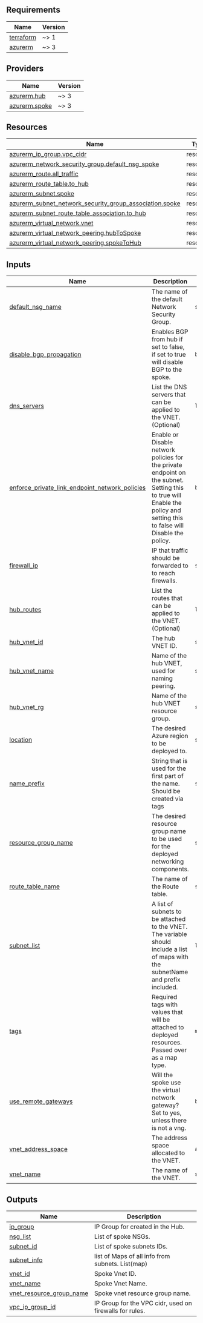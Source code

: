 ## Requirements

| Name | Version |
|------|---------|
| <a name="requirement_terraform"></a> [terraform](#requirement\_terraform) | ~> 1 |
| <a name="requirement_azurerm"></a> [azurerm](#requirement\_azurerm) | ~> 3 |

## Providers

| Name | Version |
|------|---------|
| <a name="provider_azurerm.hub"></a> [azurerm.hub](#provider\_azurerm.hub) | ~> 3 |
| <a name="provider_azurerm.spoke"></a> [azurerm.spoke](#provider\_azurerm.spoke) | ~> 3 |

## Resources

| Name | Type |
|------|------|
| [azurerm_ip_group.vpc_cidr](https://registry.terraform.io/providers/hashicorp/azurerm/latest/docs/resources/ip_group) | resource |
| [azurerm_network_security_group.default_nsg_spoke](https://registry.terraform.io/providers/hashicorp/azurerm/latest/docs/resources/network_security_group) | resource |
| [azurerm_route.all_traffic](https://registry.terraform.io/providers/hashicorp/azurerm/latest/docs/resources/route) | resource |
| [azurerm_route_table.to_hub](https://registry.terraform.io/providers/hashicorp/azurerm/latest/docs/resources/route_table) | resource |
| [azurerm_subnet.spoke](https://registry.terraform.io/providers/hashicorp/azurerm/latest/docs/resources/subnet) | resource |
| [azurerm_subnet_network_security_group_association.spoke](https://registry.terraform.io/providers/hashicorp/azurerm/latest/docs/resources/subnet_network_security_group_association) | resource |
| [azurerm_subnet_route_table_association.to_hub](https://registry.terraform.io/providers/hashicorp/azurerm/latest/docs/resources/subnet_route_table_association) | resource |
| [azurerm_virtual_network.vnet](https://registry.terraform.io/providers/hashicorp/azurerm/latest/docs/resources/virtual_network) | resource |
| [azurerm_virtual_network_peering.hubToSpoke](https://registry.terraform.io/providers/hashicorp/azurerm/latest/docs/resources/virtual_network_peering) | resource |
| [azurerm_virtual_network_peering.spokeToHub](https://registry.terraform.io/providers/hashicorp/azurerm/latest/docs/resources/virtual_network_peering) | resource |

## Inputs

| Name | Description | Type | Default | Required |
|------|-------------|------|---------|:--------:|
| <a name="input_default_nsg_name"></a> [default\_nsg\_name](#input\_default\_nsg\_name) | The name of the default Network Security Group. | `string` | `"anyany"` | no |
| <a name="input_disable_bgp_propagation"></a> [disable\_bgp\_propagation](#input\_disable\_bgp\_propagation) | Enables BGP from hub if set to false, if set to true will disable BGP to the spoke. | `bool` | n/a | yes |
| <a name="input_dns_servers"></a> [dns\_servers](#input\_dns\_servers) | List the DNS servers that can be applied to the VNET. (Optional) | `list(string)` | n/a | yes |
| <a name="input_enforce_private_link_endpoint_network_policies"></a> [enforce\_private\_link\_endpoint\_network\_policies](#input\_enforce\_private\_link\_endpoint\_network\_policies) | Enable or Disable network policies for the private endpoint on the subnet. Setting this to true will Enable the policy and setting this to false will Disable the policy. | `bool` | `true` | no |
| <a name="input_firewall_ip"></a> [firewall\_ip](#input\_firewall\_ip) | IP that traffic should be forwarded to to reach firewalls. | `string` | n/a | yes |
| <a name="input_hub_routes"></a> [hub\_routes](#input\_hub\_routes) | List the routes that can be applied to the VNET. (Optional) | `list(string)` | <pre>[<br>  "0.0.0.0/0"<br>]</pre> | no |
| <a name="input_hub_vnet_id"></a> [hub\_vnet\_id](#input\_hub\_vnet\_id) | The hub VNET ID. | `string` | n/a | yes |
| <a name="input_hub_vnet_name"></a> [hub\_vnet\_name](#input\_hub\_vnet\_name) | Name of the hub VNET, used for naming peering. | `string` | n/a | yes |
| <a name="input_hub_vnet_rg"></a> [hub\_vnet\_rg](#input\_hub\_vnet\_rg) | Name of the hub VNET resource group. | `string` | n/a | yes |
| <a name="input_location"></a> [location](#input\_location) | The desired Azure region to be deployed to. | `string` | n/a | yes |
| <a name="input_name_prefix"></a> [name\_prefix](#input\_name\_prefix) | String that is used for the first part of the name. Should be created via tags | `string` | n/a | yes |
| <a name="input_resource_group_name"></a> [resource\_group\_name](#input\_resource\_group\_name) | The desired resource group name to be used for the deployed networking components. | `string` | n/a | yes |
| <a name="input_route_table_name"></a> [route\_table\_name](#input\_route\_table\_name) | The name of the Route table. | `string` | `"default"` | no |
| <a name="input_subnet_list"></a> [subnet\_list](#input\_subnet\_list) | A list of subnets to be attached to the VNET. The variable should include a list of maps with the subnetName and prefix included. | `list(any)` | n/a | yes |
| <a name="input_tags"></a> [tags](#input\_tags) | Required tags with values that will be attached to deployed resources. Passed over as a map type. | `map(string)` | n/a | yes |
| <a name="input_use_remote_gateways"></a> [use\_remote\_gateways](#input\_use\_remote\_gateways) | Will the spoke use the virtual network gateway? Set to yes, unless there is not a vng. | `bool` | `true` | no |
| <a name="input_vnet_address_space"></a> [vnet\_address\_space](#input\_vnet\_address\_space) | The address space allocated to the VNET. | `any` | n/a | yes |
| <a name="input_vnet_name"></a> [vnet\_name](#input\_vnet\_name) | The name of the VNET. | `string` | `"vnet"` | no |

## Outputs

| Name | Description |
|------|-------------|
| <a name="output_ip_group"></a> [ip\_group](#output\_ip\_group) | IP Group for created in the Hub. |
| <a name="output_nsg_list"></a> [nsg\_list](#output\_nsg\_list) | List of spoke NSGs. |
| <a name="output_subnet_id"></a> [subnet\_id](#output\_subnet\_id) | List of spoke subnets IDs. |
| <a name="output_subnet_info"></a> [subnet\_info](#output\_subnet\_info) | list of Maps of all info from subnets. List(map) |
| <a name="output_vnet_id"></a> [vnet\_id](#output\_vnet\_id) | Spoke Vnet ID. |
| <a name="output_vnet_name"></a> [vnet\_name](#output\_vnet\_name) | Spoke Vnet Name. |
| <a name="output_vnet_resource_group_name"></a> [vnet\_resource\_group\_name](#output\_vnet\_resource\_group\_name) | Spoke vnet resource group name. |
| <a name="output_vpc_ip_group_id"></a> [vpc\_ip\_group\_id](#output\_vpc\_ip\_group\_id) | IP Group for the VPC cidr, used on firewalls for rules. |
